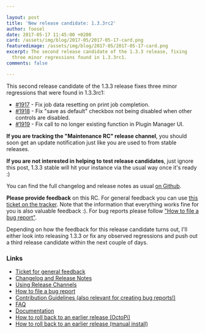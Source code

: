 ```yaml
---

layout: post
title: 'New release candidate: 1.3.3rc2'
author: foosel
date: 2017-05-17 11:45:00 +0200
card: /assets/img/blog/2017-05/2017-05-17-card.png
featuredimage: /assets/img/blog/2017-05/2017-05-17-card.png
excerpt: The second release candidate of the 1.3.3 release, fixing
  three minor regressions found in 1.3.3rc1.
comments: false

---
```


This second release candidate of the 1.3.3 release fixes three minor
regressions that were found in 1.3.3rc1:

  * [#1917](https://github.com/foosel/OctoPrint/issues/1917) - Fix job
    data resetting on print job completion.
  * [#1918](https://github.com/foosel/OctoPrint/issues/1918) - Fix "save
    as default" checkbox not being disabled when other controls are
    disabled.
  * [#1919](https://github.com/foosel/OctoPrint/issues/1919) - Fix call
    to no longer existing function in Plugin Manager UI.

**If you are tracking the "Maintenance RC" release channel**, you
should soon get an update notification just like you are used to from
stable releases.

**If you are not interested in helping to test release candidates**, just
ignore this post, 1.3.3 stable will hit your instance via the usual
way once it's ready :)

You can find the full changelog and release notes as usual
[on Github](https://github.com/foosel/OctoPrint/releases/tag/1.3.3rc2).

**Please provide feedback** on this RC. For general feedback you can use
[this ticket on the tracker](https://github.com/foosel/OctoPrint/issues/1921).
Note that the information that everything works fine for you is also
valuable feedback :). For bug reports please follow
["How to file a bug report"](https://github.com/foosel/OctoPrint/blob/master/CONTRIBUTING.md#how-to-file-a-bug-report).

Depending on how the feedback for this release candidate turns out, I'll
either look into releasing 1.3.3 or fix any observed regressions and push
out a third release candidate within the next couple of days.

### Links

  * [Ticket for general feedback](https://github.com/foosel/OctoPrint/issues/1921)
  * [Changelog and Release Notes](https://github.com/foosel/OctoPrint/releases/tag/1.3.3rc2)
  * [Using Release Channels](https://github.com/foosel/OctoPrint/wiki/Using-Release-Channels)
  * [How to file a bug report](https://github.com/foosel/OctoPrint/blob/master/CONTRIBUTING.md#how-to-file-a-bug-report)
  * [Contribution Guidelines (also relevant for creating bug reports!)](https://github.com/foosel/OctoPrint/blob/master/CONTRIBUTING.md)
  * [FAQ](https://github.com/foosel/OctoPrint/wiki/FAQ)
  * [Documentation](http://docs.octoprint.org/)
  * [How to roll back to an earlier release (OctoPi)](https://github.com/foosel/OctoPrint/wiki/FAQ#how-can-i-revert-to-an-older-version-of-the-octoprint-installation-on-my-octopi-image)
  * [How to roll back to an earlier release (manual install)](https://github.com/foosel/OctoPrint/wiki/FAQ#how-can-i-roll-back-to-an-earlier-version-after-an-update)
